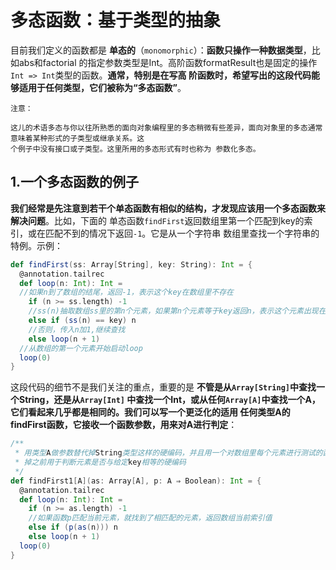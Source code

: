 多态函数：基于类型的抽象
===================================================================================
目前我们定义的函数都是 **单态的**（`monomorphic`）：**函数只操作一种数据类型**，比如abs和factorial
的指定参数类型是Int。高阶函数formatResult也是固定的操作`Int => Int`类型的函数。**通常，特别是在写高
阶函数时，希望写出的这段代码能够适用于任何类型，它们被称为“多态函数”**。
```
注意：

这儿的术语多态与你以往所熟悉的面向对象编程里的多态稍微有些差异，面向对象里的多态通常意味着某种形式的子类型或继承关系。这
个例子中没有接口或子类型。这里所用的多态形式有时也称为 参数化多态。
```

## 1.一个多态函数的例子
**我们经常是先注意到若干个单态函数有相似的结构，才发现应该用一个多态函数来解决问题**。比如，下面的
单态函数`findFirst`返回数组里第一个匹配到key的索引，或在匹配不到的情况下返回`-1`。它是从一个字符串
数组里查找一个字符串的特例。示例：
```scala
def findFirst(ss: Array[String], key: String): Int = {
  @annotation.tailrec
  def loop(n: Int): Int =
  //如果n到了数组的结尾，返回-1，表示这个key在数组里不存在
    if (n >= ss.length) -1
    //ss(n)抽取数组ss里的第n个元素，如果第n个元素等于key返回n，表示这个元素出现在数组的索引
    else if (ss(n) == key) n
    //否则，传入n加1,继续查找
    else loop(n + 1)
  //从数组的第一个元素开始启动loop
  loop(0)
}
```
这段代码的细节不是我们关注的重点，重要的是 **不管是从`Array[String]`中查找一个String，还是从`Array[Int]`
中查找一个Int，或从任何`Array[A]`中查找一个A，它们看起来几乎都是相同的。我们可以写一个更泛化的适用
任何类型A的findFirst函数，它接收一个函数参数，用来对A进行判定**：
```scala
/**
 * 用类型A做参数替代掉String类型这样的硬编码，并且用一个对数组里每个元素进行测试的函数替代
 * 掉之前用于判断元素是否与给定key相等的硬编码
 */
def findFirst1[A](as: Array[A], p: A ⇒ Boolean): Int = {
  @annotation.tailrec
  def loop(n: Int): Int =
    if (n >= as.length) -1
    //如果函数p匹配当前元素，就找到了相匹配的元素，返回数组当前索引值
    else if (p(as(n))) n
    else loop(n + 1)
  loop(0)
}
```